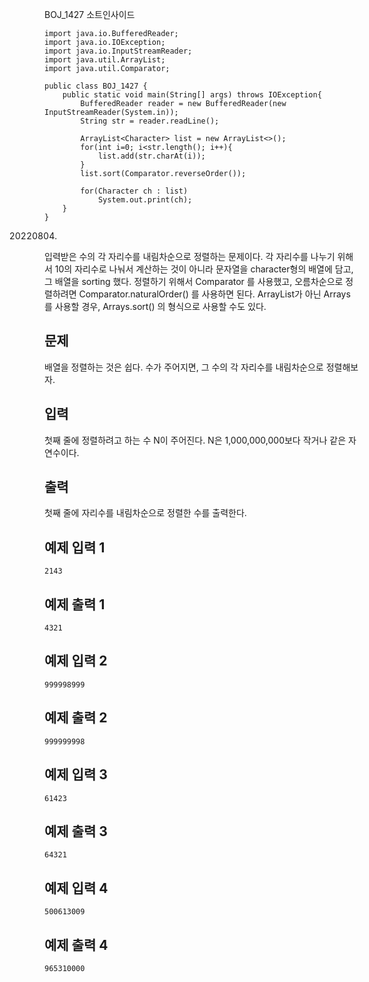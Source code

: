 BOJ_1427 소트인사이드

```
import java.io.BufferedReader;
import java.io.IOException;
import java.io.InputStreamReader;
import java.util.ArrayList;
import java.util.Comparator;

public class BOJ_1427 {
    public static void main(String[] args) throws IOException{
        BufferedReader reader = new BufferedReader(new InputStreamReader(System.in));
        String str = reader.readLine();

        ArrayList<Character> list = new ArrayList<>();
        for(int i=0; i<str.length(); i++){
            list.add(str.charAt(i));
        }
        list.sort(Comparator.reverseOrder());

        for(Character ch : list)
            System.out.print(ch);
    }
}
```

20220804.
입력받은 수의 각 자리수를 내림차순으로 정렬하는 문제이다.
각 자리수를 나누기 위해서 10의 자리수로 나눠서 계산하는 것이 아니라 문자열을 character형의 배열에 담고, 그 배열을 sorting 했다.
정렬하기 위해서 Comparator 를 사용했고, 오름차순으로 정렬하려면 Comparator.naturalOrder() 를 사용하면 된다.
ArrayList가 아닌 Arrays 를 사용할 경우, Arrays.sort() 의 형식으로 사용할 수도 있다.



## 문제

배열을 정렬하는 것은 쉽다. 수가 주어지면, 그 수의 각 자리수를 내림차순으로 정렬해보자.

## 입력

첫째 줄에 정렬하려고 하는 수 N이 주어진다. N은 1,000,000,000보다 작거나 같은 자연수이다.

## 출력

첫째 줄에 자리수를 내림차순으로 정렬한 수를 출력한다.

## 예제 입력 1 

```
2143
```

## 예제 출력 1 

```
4321
```

## 예제 입력 2 

```
999998999
```

## 예제 출력 2 

```
999999998
```

## 예제 입력 3 

```
61423
```

## 예제 출력 3 

```
64321
```

## 예제 입력 4 

```
500613009
```

## 예제 출력 4 

```
965310000
```